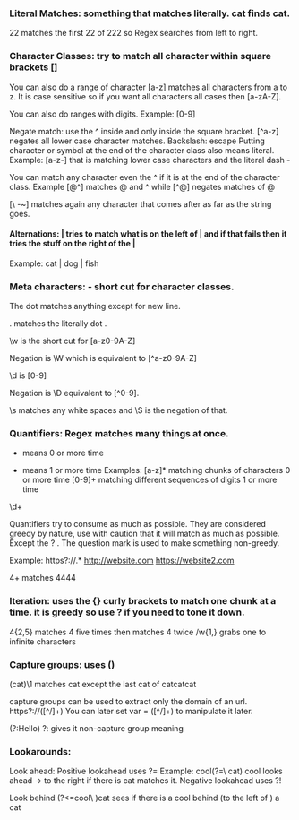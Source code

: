 ### Literal Matches: something that matches literally. cat finds cat. 

22 matches the first 22 of 222 so Regex searches from left to right.

### Character Classes: try to match all character within square brackets []
You can also do a range of character [a-z] matches all characters from a to z. It is case sensitive so if you want all characters all cases then [a-zA-Z]. 

You can also do ranges with digits.
Example: [0-9]

Negate match: use the ^ inside and only inside the square bracket. [^a-z] negates all lower case character matches.
Backslash: escape
Putting character or symbol at the end of the character class also means literal.
Example: [a-z-] that is matching lower case characters and the literal dash - 

You can match any character even the ^ if it is at the end of the character class.
Example [@^] matches @ and ^ while [^@] negates matches of @

[\ -~] matches again any character that comes after as far as the string goes.

#### Alternations: | tries to match what is on the left of | and if that fails then it tries the stuff on the right of the |
Example: cat | dog | fish

### Meta characters: - short cut for character classes.

The dot matches anything except for new line.

\. matches the literally dot .

\w is the short cut for [a-z0-9A-Z] 

Negation is \W which is equivalent to [^a-z0-9A-Z]

\d is [0-9]

Negation is \D equivalent to [^0-9].

\s matches any white spaces and \S is the negation of that.

### Quantifiers: Regex matches many things at once.

* means 0 or more time
+ means 1 or more time
Examples:
[a-z]* matching chunks of characters 0 or more time
[0-9]+ matching different sequences of digits 1 or more time

\d+

Quantifiers try to consume as much as possible. They are considered greedy by nature, use with caution that it will match as much as possible.
Except the ? . The question mark is used to make something non-greedy.

Example:
https?://.*
http://website.com
https://website2.com

4+ matches 4444

### Iteration: uses the {} curly brackets to match one chunk at a time. it is greedy so use ? if you need to tone it down.

4{2,5} matches 4 five times then matches 4 twice 
/w{1,} grabs one to infinite characters

### Capture groups: uses ()

(cat)\1 matches cat except the last cat of catcatcat

capture groups can be used to extract only the domain of an url.
https?://([^/]+)
You can later set var = ([^/]+) to manipulate it later.

(?:Hello) ?: gives it non-capture group meaning

### Lookarounds: 
Look ahead: Positive lookahead uses ?= 
Example: cool(?=\ cat) cool looks ahead -> to the right if there is cat matches it.
Negative lookahead uses ?!

Look behind (?<=cool\ )cat sees if there is a cool behind (to the left of ) a cat
